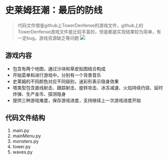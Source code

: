 # 史莱姆狂潮：最后的防线

> 代码文件借鉴github上TowerDenfense的游戏文件，github上的TowerDenfense游戏文件是比较丰富的，但是都是实现结果较为简单，有一定bug，游戏资源缺乏等问题
![](D:\知行合一_大学本科\必修课_重要绩点\大二下_必修\问题求解实战_张轶_周四_十十一节\游戏界面.png)
## 游戏内容

- 包含有两个地图，通过沙块和草皮贴图结合构成
- 开始菜单和进行游戏中，分别有一个背景音乐
- 史莱姆的不同颜色对应不同级别，迷彩形表示隐身效果
- 塔类型包含直线射击、跟踪射击、旋转攻击、冰冻减速、火焰持续灼烧、延时炸弹、生产金币、探测隐身
- 提供三种游戏难度，保存游戏进度，支持继续上一次游戏进度开始

## 代码文件结构

1. main.py
2. mainMenu.py
3. monsters.py
4. tower.py
5. waves.py

